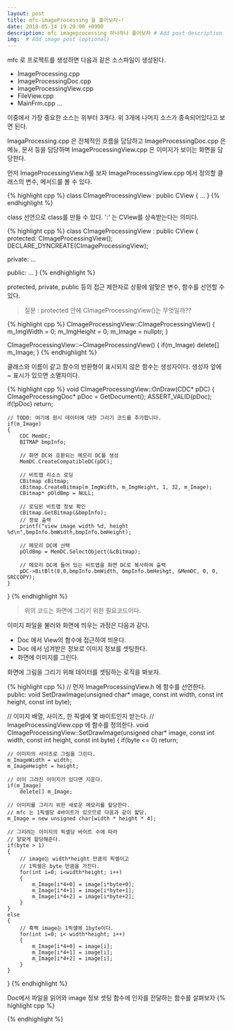 ```yaml
---
layout: post
title: mfc-imageProcessing 을 훑어보자~!
date: 2018-05-14 19:20:00 +0900
description: mfc imageprocessing 하나하나 풀어보자 # Add post description (optional)
img:  # Add image post (optional)
---
```


mfc 로 프로젝트를 생성하면 다음과 같은 소스파일이 생성된다.
* ImageProcessing.cpp
* ImageProcessingDoc.cpp
* ImageProcessingView.cpp
* FileView.cpp
* MainFrm.cpp
...

이중에서 가장 중요한 소스는 위부터 3개다. 위 3개에 나머지 소스가 종속되어있다고 보면 된다.

ImagaProcessing.cpp 은 전체적인 흐름을 담당하고 ImageProcessingDoc.cpp 은 메뉴, 문서 등을 담당하며 ImageProcessingView.cpp 은 이미지가 보이는 화면을 담당한다.


먼저 ImageProcessingView.h를 보자 ImageProcessingView.cpp 에서 정의할 클래스의 변수, 메서드를 볼 수 있다.

{% highlight cpp %}
class CImageProcessingView : public CView
{
    ...
}
{% endhighlight %}

class 선언으로 class를 만들 수 있다. ':' 는 CView를 상속받는다는 의미다.

{% highlight cpp %}
class CImageProcessingView : public CView
{
protected:
    CImageProcessingView();
    DECLARE_DYNCREATE(CImageProcessingView);

private:
    ...

public:
    ...
}
{% endhighlight %}

protected, private, public 등의 접근 제한자로 상황에 알맞은 변수, 함수를 선언할 수 있다.

> 질문 : protected 안에 CImageProcessingView()는 무엇일까??

{% highlight cpp %}
CImageProcessingView::CImageProcessingView()
{
    m_ImgWidth = 0;
    m_ImgHeight = 0;
    m_Image = nullptr;
}

CImageProcessingView::~CImageProcessingView()
{
    if(m_Image)
        delete[] m_Image;
}
{% endhighlight %}

클래스와 이름이 같고 함수의 반환형이 표시되지 않은 함수는 생성자이다.
생성자 앞에 ~ 표시가 있으면 소멸자이다.

{% highlight cpp %}
void CImageProcessingView::OnDraw(CDC* pDC)
{
    CImageProcessingDoc* pDoc = GetDocument();
    ASSERT_VALID(pDoc);
    if(!pDoc)
        return;

    // TODO: 여기에 원시 데이터에 대한 그리기 코드를 추가합니다.
    if(m_Image)
    {
        CDC MemDC;
        BITMAP bmpInfo;

        // 화면 DC와 호환되는 메모리 DC를 생성
        MemDC.CreateCompatibleDC(pDC);

        // 비트맵 리소스 로딩
        CBitmap cBitmap;
        cBitmap.CreateBitmap(m_ImgWidth, m_ImgHeight, 1, 32, m_Image);
        CBitmap* pOldBmp = NULL;

        // 로딩된 비트맵 정보 확인
        cBitmap.GetBitmap(&bmpInfo);
        // 정보 출력
        printf("view image width %d, height %d\n",bmpInfo.bmWidth,bmpInfo.bmHeight);

        // 메모리 DC에 선택
        pOldBmp = MemDC.SelectObject(&cBitmap);

        // 메모리 DC에 들어 있는 비트맵을 화면 DC로 복사하여 출력
        pDC->BitBlt(0,0,bmpInfo.bmWidth, bmpInfo.bmHeihgt, &MemDC, 0, 0, SRCCOPY);
    }
}
{% endhighlight %}

> 위의 코드는 화면에 그리기 위한 필요코드이다.

이미지 파일을 불러와 화면에 띄우는 과정은 다음과 같다.<br />

- Doc 에서 View의 함수에 접근하여 띄운다.
- Doc 에서 넘겨받은 정보로 이미지 정보를 셋팅한다.
- 화면에 이미지를 그린다.

화면에 그림을 그리기 위해 데이터를 셋팅하는 로직을 봐보자.

{% highlight cpp %}
// 먼저 ImageProcessingView.h 에 함수를 선언한다.
public:
    void SetDrawImage(unsigned char* image, const int width, const int height, const int byte);

// 이미지 배열, 사이즈, 한 픽셀에 몇 바이트인지 받는다.
// ImageProcessingView.cpp 에 함수를 정의한다.
void CImageProcessingView::SetDrawImage(unsigned char* image, const int width, const int height, const int byte)
{
    if(byte <= 0) return;

    // 이미지의 사이즈로 그림을 그린다.
    m_ImageWidth = width;
    m_ImageHeight = height;

    // 이미 그려진 이미지가 있다면 지운다.
    if(m_Image)
        delete[] m_Image;

    // 이미지를 그리기 위한 새로운 메모리를 할당한다.
    // mfc 는 1픽셀당 4바이트가 있으므로 다음과 같이 할당.
    m_Image = new unsigned char[width * height * 4];

    // 그리려는 이미지의 픽셀당 바이트 수에 따라
    // 알맞게 할당해준다.
    if(byte > 1)
    {
        // image는 width*height 만큼의 픽셀이고
        // 1픽셀은 byte 만큼을 가진다.
        for(int i=0; i<width*height; i++)
        {
            m_Image[i*4+0] = image[i*byte+0];
            m_Image[i*4+1] = image[i*byte+1];
            m_Image[i*4+2] = image[i*byte+2];
        }
    }
    else
    {
        // 흑백 image는 1픽셀에 1byte이다.
        for(int i=0; i< width*height; i++)
        {
            m_Image[i*4+0] = image[i];
            m_Image[i*4+1] = image[i];
            m_Image[i*4+2] = image[i];
        }
    }
}
{% endhighlight %}


Doc에서 파일을 읽어와 image 정보 셋팅 함수에 인자를 전달하는 함수를 살펴보자
{% highlight cpp %}

{% endhighlight %}

